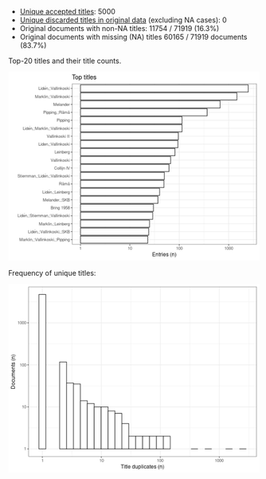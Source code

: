 -   [Unique accepted titles](output.tables/title_accepted.csv): 5000
-   [Unique discarded titles in original
    data](output.tables/title_discarded.csv) (excluding NA cases): 0
-   Original documents with non-NA titles: 11754 / 71919 (16.3%)
-   Original documents with missing (NA) titles 60165 / 71919 documents
    (83.7%)

Top-20 titles and their title counts.

![plot of chunk summarytitle](figure/rmd_note_source_summarytitle-1.png)

Frequency of unique titles:

![plot of chunk uniquetitles](figure/rmd_note_source_uniquetitles-1.png)
